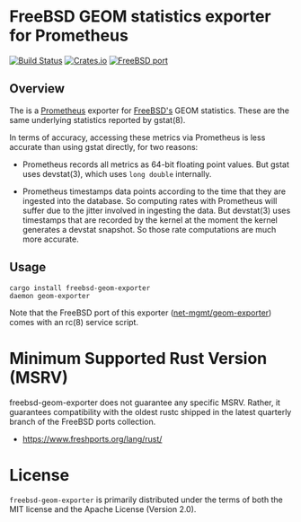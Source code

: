 # FreeBSD GEOM statistics exporter for Prometheus

[![Build Status](https://api.cirrus-ci.com/github/asomers/gstat-rs.svg)](https://cirrus-ci.com/github/asomers/gstat-rs)
[![Crates.io](https://img.shields.io/crates/v/freebsd-geom-exporter.svg)](https://crates.io/crates/freebsd-geom-exporter)
[![FreeBSD port](https://repology.org/badge/version-for-repo/freebsd/geom-exporter.svg)](https://repology.org/project/geom-exporter/versions)

## Overview

The is a [Prometheus](http://prometheus.io) exporter for
[FreeBSD's](http://www.freebsd.org) GEOM statistics.  These are the same
underlying statistics reported by gstat(8).

In terms of accuracy, accessing these metrics via Prometheus is less accurate
than using gstat directly, for two reasons:

* Prometheus records all metrics as 64-bit floating point values.  But gstat
  uses devstat(3), which uses `long double` internally.

* Prometheus timestamps data points according to the time that they are
  ingested into the database.  So computing rates with Prometheus will suffer
  due to the jitter involved in ingesting the data.  But devstat(3) uses
  timestamps that are recorded by the kernel at the moment the kernel generates
  a devstat snapshot.  So those rate computations are much more accurate.

## Usage

```
cargo install freebsd-geom-exporter
daemon geom-exporter
```

Note that the FreeBSD port of this exporter
([net-mgmt/geom-exporter](https://www.freshports.org/net-mgmt/geom-exporter))
comes with an rc(8) service script.

# Minimum Supported Rust Version (MSRV)

freebsd-geom-exporter does not guarantee any specific MSRV.  Rather, it
guarantees compatibility with the oldest rustc shipped in the latest quarterly
branch of the FreeBSD ports collection.

* https://www.freshports.org/lang/rust/

# License

`freebsd-geom-exporter` is primarily distributed under the terms of both the
MIT license and the Apache License (Version 2.0).
